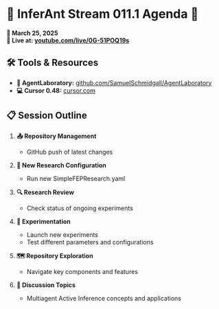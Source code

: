 # 🔬 InferAnt Stream 011.1 Agenda 🔬
**📅 March 25, 2025**  
**🔴 Live at: [youtube.com/live/0G-51POQ19s](https://www.youtube.com/live/0G-51POQ19s)**

## 🛠️ Tools & Resources
- **🧪 AgentLaboratory:** [github.com/SamuelSchmidgall/AgentLaboratory](https://github.com/SamuelSchmidgall/AgentLaboratory)
- **💻 Cursor 0.48:** [cursor.com](https://www.cursor.com/)

## 📋 Session Outline
1. **📤 Repository Management**
   - GitHub push of latest changes

2. **📝 New Research Configuration**
   - Run new SimpleFEPResearch.yaml

3. **🔍 Research Review**
   - Check status of ongoing experiments

4. **🧪 Experimentation**
   - Launch new experiments
   - Test different parameters and configurations

5. **🗺️ Repository Exploration**
   - Navigate key components and features

6. **🧠 Discussion Topics**
   - Multiagent Active Inference concepts and applications
